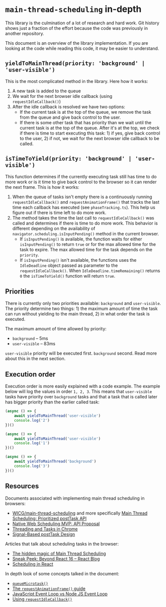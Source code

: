 # `main-thread-scheduling` in-depth

This library is the culmination of a lot of research and hard work. Git history shows just a fraction of the effort because the code was previously in another repository.

This document is an overview of the library implementation. If you are looking at the code while reading this code, it may be easier to understand.

## `yieldToMainThread(priority: 'background' | 'user-visible')`

This is the most complicated method in the library. Here how it works:
1. A new task is added to the queue
2. We wait for the next browser idle callback (using `requestIdleCallback()`)
3. After the idle callback is resolved we have two options:
    - If the current task is at the top of the queue, we remove the task from the queue and give back control to the user.
    - If there is some other task that has priority than we wait until the current task is at the top of the queue. After it's at the top, we check if there is time to start executing this task: 1) if yes, give back control to the user, 2) if not, we wait for the next browser idle callback to be called.

## `isTimeToYield(priority: 'background' | 'user-visible')`

This function determines if the currently executing task still has time to do more work or is it time to give back control to the browser so it can render the next frame. This is how it works:
1. When the queue of tasks isn't empty there is a continuously running `requestIdleCallback()` and `requestAnimationFrame()` that tracks the last time each callback has executed (see `phaseTracking.ts`). This help us figure out if there is time left to do more work.
2. The method takes the time the last call to `requestIdleCallback()` was called and determines if there is time to do more work. This behavior is different depending on the availability of `navigator.scheduling.isInputPending()` method in the current browser.
    - If `isInputPending()` is available, the function waits for either `isInputPending()` to return `true` or for the max allowed time for the task to expire. The max allowed time for the task depends on the `priority`.
    - If `isInputPending()` isn't available, the functions uses the `IdleDeadline` object passed as parameter to the `requestIdleCallback()`. When `IdleDeadline.timeRemaining()` returns `0` the `isTimeToYield()` function will return `true`.

## Priorities

There is currently only two priorities available: `background` and `user-visible`. The priority determine two things: 1) the maximum amount of time the task can run without yielding to the main thread, 2) in what order the task is executed.

The maximum amount of time allowed by priority:
- `background` – 5ms
- `user-visible` – 83ms

`user-visible` priority will be executed first. `background` second. Read more about this in the next section.

## Execution order

Execution order is more easily explained with a code example. The example below will log the values in order `1, 2, 3`. This means that `user-visible` tasks have priority over `background` tasks and that a task that is called later has bigger priority than the earlier called task:
```ts
(async () => {
    await yieldToMainThread('user-visible')
    console.log('2')
})()

(async () => {
    await yieldToMainThread('user-visible')
    console.log('1')
})()

(async () => {
    await yieldToMainThread('background')
    console.log('3')
})()
```

## Resources

Documents associated with implementing main thread scheduling in browsers:
- [WICG/main-thread-scheduling](https://github.com/WICG/main-thread-scheduling) and more specifically [Main Thread Scheduling: Prioritized postTask API](https://github.com/WICG/main-thread-scheduling/blob/646edfc3d735333162fb7a447c845b49b6a11d66/PrioritizedPostTask.md)
- [Native Web Scheduling MVP: API Proposal](https://docs.google.com/document/d/1xU7HyNsEsbXhTgt0ZnXDbeSXm5-m5FzkLJAT6LTizEI/edit#)
- [Threading and Tasks in Chrome](https://chromium.googlesource.com/chromium/src/+/refs/tags/62.0.3175.0/docs/threading_and_tasks.md#Posting-a-Parallel-Task)
- [Signal-Based postTask Design](https://docs.google.com/document/d/1Apz-SD-pOagGeyWxIpgOi0ARNkrCrELhPdm18eeu9tw/edit)

Articles that talk about scheduling tasks in the browser:
- [The hidden magic of Main Thread Scheduling](https://medium.com/nmc-techblog/the-hidden-magic-of-main-thread-scheduling-5f20b7803293)
- [Sneak Peek: Beyond React 16 – React Blog](https://reactjs.org/blog/2018/03/01/sneak-peek-beyond-react-16.html)
- [Scheduling in React](https://philippspiess.com/scheduling-in-react/)

In depth look of some concepts talked in the document:
- [`queueMicrotask()`](https://developer.mozilla.org/en-US/docs/Web/API/HTML_DOM_API/Microtask_guide)
- [The `requestAnimationFrame()` guide](https://flaviocopes.com/requestanimationframe/)
- [JavaScript Event Loop vs Node JS Event Loop](https://blog.insiderattack.net/javascript-event-loop-vs-node-js-event-loop-aea2b1b85f5c)
- [Using `requestIdleCallback()`](https://developers.google.com/web/updates/2015/08/using-requestidlecallback)